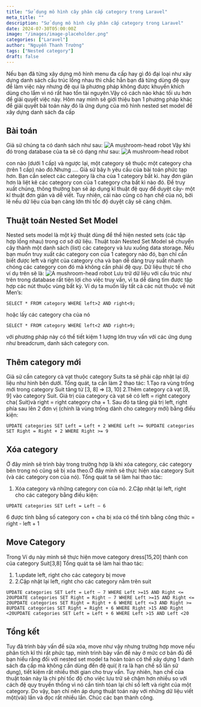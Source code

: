 ```yaml
---
title: "Sử dụng mô hình cây phân cấp category trong Laravel"
meta_title: ""
description: "Sử dụng mô hình cây phân cấp category trong Laravel"
date: 2024-07-30T05:00:00Z
image: "/images/image-placeholder.png"
categories: ["Laravel"]
author: "Nguyễn Thanh Trường"
tags: ["Nested category"]
draft: false
---
```


Nếu bạn đã từng xây dựng mô hình menu đa cấp hay gì đó đại loại như xây dựng danh sách cấu trúc lồng nhau thì chắc hẳn bạn đã từng dùng đệ quy để làm việc này nhưng đệ qui là phương pháp không được khuyến khích dùng cho lắm vì nó rất hao tốn tài nguyên.Vậy có cách nào khác tối ưu hơn để giải quyết việc này.
Hôm nay mình sẽ giới thiệu bạn 1 phương pháp khác để giải quyết bài toán này đó là ứng dụng của mô hình nested set model để xây dựng danh sách đa cấp

## Bài toán

Giả sử chúng ta có danh sách như sau:
![A mushroom-head robot](/images/truonga7.png "Website đầu tiên")
Vậy khi đó trong database của ta sẽ có dạng như sau:
![A mushroom-head robot](/images/truonga8.png "Website đầu tiên")

con nào (dưới 1 cấp) và ngược lại, một category sẽ thuộc một category cha (trên 1 cấp) nào đó.Nhưng .... Giả sử bây h yêu cầu của bài toán phức tạp hơn. Bạn cần select các category là cha của 1 category bất kì. hay đơn giản hơn là liệt kê các category con của 1 category cha bất kì nào đó. Để truy xuất chúng, thông thường bạn sẽ áp dụng kĩ thuật đệ quy để duyệt cây- một kĩ thuật đơn giản và dễ viết. Tuy nhiên, cái nào cũng có hạn chế của nó, bởi lẽ nếu dữ liệu của bạn càng lớn thì tốc độ duyệt cây sẽ càng chậm.

## Thuật toán Nested Set Model

Nested sets model là một kỹ thuật dùng để thể hiện nested sets (các tập hợp lồng nhau) trong cơ sở dữ liệu. Thuật toán Nested Set Model sẽ chuyển cây thành một danh sách (list) các category và lưu xuống data storage. Nếu bạn muốn truy xuất các category con của 1 category nào đó, bạn chỉ cần biết được left và right của category cha và bạn dễ dàng truy suất nhanh chóng các category con đó mà không cần phải đệ quy.
Dữ liệu thực tế cho ví dụ trên sẽ là:
![A mushroom-head robot](/images/truonga9.png "Website đầu tiên")
Lưu trữ dữ liệu với cấu trúc như trên trong database rất tiện lợi cho việc truy vấn, vì ta dễ dàng tìm được tập hợp các nút thuộc vùng bất kỳ. Ví dụ ta muốn lấy tất cả các nút thuộc về nút Men’s:

```
SELECT * FROM category WHERE left>2 AND right<9;
```

hoặc lấy các category cha của nó

```
SELECT * FROM category WHERE left<2 AND right>9;
```

với phương pháp này có thể tiết kiệm 1 lượng lớn truy vấn với các ứng dụng như breadcrum, danh sách category con.

## Thêm category mới

Giả sử cần category cà vạt thuộc category Suits ta sẽ phải cập nhật lại dữ liệu như hình bên dưới. Tổng quát, ta cần làm 2 thao tác:
1.Tạo ra vùng trống mới trong category Suit tăng từ [3, 8] => [3, 10]
2.Thêm category cà vạt [8, 9] vào category Suit. Giá trị của category cà vạt sẽ có left = right category cha( Suit)và right = right category cha + 1. Sau đó ta tăng giá trị left, right phía sau lên 2 đơn vị (chính là vùng trống dành cho category mới) bằng điều kiện:

```
UPDATE categories SET Left = Left + 2 WHERE Left >= 9UPDATE categories SET Right = Right + 2 WHERE Right >= 9
```

## Xóa category

Ở đây mình sẽ trình bày trong trường hợp là khi xóa category, các category bên trong nó cũng sẽ bị xóa theo.Ở đây mình sẽ thực hiện xóa category Suit (và các category con của nó).
Tổng quát ta sẽ làm hai thao tác:

1. Xóa category và những category con của nó. 2.Cập nhật lại left, right cho các category bằng điều kiện:

```
UPDATE categories SET Left = Left – 6
```

6 được tính bằng số category con + cha bị xóa có thể tính bằng công thức = right - left + 1

## Move Category

Trong Ví dụ này mình sẽ thực hiện move category dress[15,20] thành con của category Suit[3,8]
Tổng quát ta sẽ làm hai thao tác:

1. 1.update left, right cho các category bị move
2. 2.Cập nhật lại left, right cho các category nằm trên suit

```
UPDATE categories SET Left = Left – 7 WHERE Left >=15 AND Right <= 20UPDATE categories SET Right = Right – 7 WHERE Left >=15 AND Right <= 20UPDATE categories SET Right = Right + 6 WHERE Left <=3 AND Right >= 8UPDATE categories SET Right = Right + 6 WHERE Right >15 AND Right <20UPDATE categories SET Left = Left + 6 WHERE Left >15 AND Left <20
```

## Tổng kết

Tuy đã trình bày vấn đề sửa xóa, move như vậy nhưng trường hợp move nếu phân tích kĩ thì rất phức tạp, mình trình bày vấn đề này ở mức cơ bản đủ để bạn hiểu rằng đối với nested set model ta hoàn toàn có thể xây dựng 1 danh sách đa cấp mà không cần dùng đến đệ qui( ít ra là hạn chế số lần sử dụng), tiết kiệm rất nhiều thời gian cho truy vấn. Tuy nhiên, hạn chế của thuật toán này là chi phí tốc độ cho việc lưu trữ sẽ chậm hơn nhiều so với cách đệ quy truyền thống vì nó cần tính tóan lại chỉ số left và right của một category. Do vậy, bạn chỉ nên áp dụng thuật toán này với những dữ liệu viết một(vài) lần và đọc rất nhiều lần. Chúc các bạn thành công.

